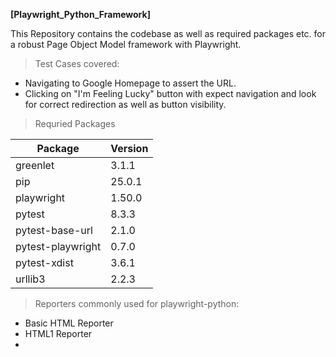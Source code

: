 __[Playwright_Python_Framework]__

This Repository contains the codebase as well as required packages etc. for a robust Page Object Model framework with Playwright.
> Test Cases covered:
- Navigating to Google Homepage to assert the URL.
- Clicking on "I'm Feeling Lucky" button with expect navigation and look for correct redirection as well as button visibility.

> Requried Packages

| Package            | Version   |
|--------------------|-----------|
| greenlet           | 3.1.1     |
| pip                | 25.0.1    |
| playwright         | 1.50.0    |
| pytest             | 8.3.3     |
| pytest-base-url    | 2.1.0     |
| pytest-playwright  | 0.7.0     |
| pytest-xdist       | 3.6.1     |
| urllib3            | 2.2.3     |

> Reporters commonly used for playwright-python:
- Basic HTML Reporter
- HTML1 Reporter
- 